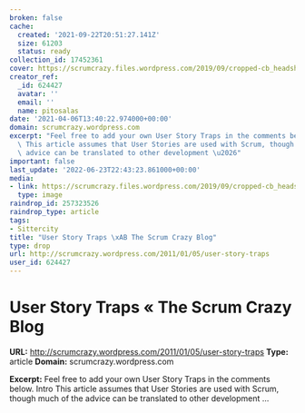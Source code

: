 ```yaml
---
broken: false
cache:
  created: '2021-09-22T20:51:27.141Z'
  size: 61203
  status: ready
collection_id: 17452361
cover: https://scrumcrazy.files.wordpress.com/2019/09/cropped-cb_headshot.jpg?w=109
creator_ref:
  _id: 624427
  avatar: ''
  email: ''
  name: pitosalas
date: '2021-04-06T13:40:22.974000+00:00'
domain: scrumcrazy.wordpress.com
excerpt: "Feel free to add your own User Story Traps in the comments below. Intro\
  \ This article assumes that User Stories are used with Scrum, though much of the\
  \ advice can be translated to other development \u2026"
important: false
last_update: '2022-06-23T22:43:23.861000+00:00'
media:
- link: https://scrumcrazy.files.wordpress.com/2019/09/cropped-cb_headshot.jpg?w=109
  type: image
raindrop_id: 257323526
raindrop_type: article
tags:
- Sittercity
title: "User Story Traps \xAB The Scrum Crazy Blog"
type: drop
url: http://scrumcrazy.wordpress.com/2011/01/05/user-story-traps
user_id: 624427
---
```


# User Story Traps « The Scrum Crazy Blog

**URL:** http://scrumcrazy.wordpress.com/2011/01/05/user-story-traps
**Type:** article
**Domain:** scrumcrazy.wordpress.com

**Excerpt:** Feel free to add your own User Story Traps in the comments below. Intro This article assumes that User Stories are used with Scrum, though much of the advice can be translated to other development …
